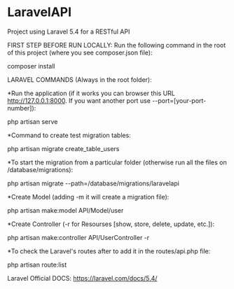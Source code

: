 # LaravelAPI
Project using Laravel 5.4 for a RESTful API

FIRST STEP BEFORE RUN LOCALLY:
Run the following command in the root of this project (where you see composer.json file):

composer install

LARAVEL COMMANDS (Always in the root folder):

*Run the application (if it works you can browser this URL http://127.0.0.1:8000. If you want another port use --port=[your-port-number]):

php artisan serve

*Command to create test migration tables:

php artisan migrate create_table_users

*To start the migration from a particular folder (otherwise run all the files on /database/migrations):

php artisan migrate --path=/database/migrations/laravelapi

*Create Model (adding -m it will create a migration file):

php artisan make:model API/Model/user

*Create Controller (-r for Resourses [show, store, delete, update, etc.]):

php artisan make:controller API/UserController -r

*To check the Laravel's routes after to add it in the routes/api.php file:

php artisan route:list


Laravel Official DOCS:
https://laravel.com/docs/5.4/
